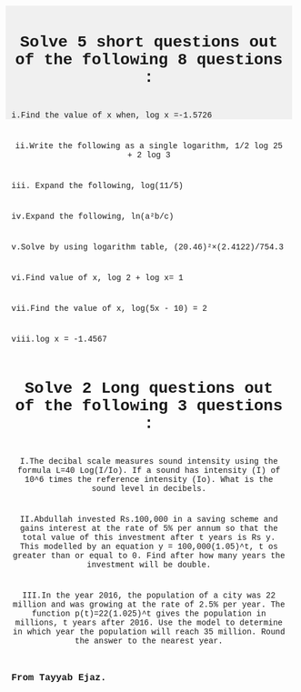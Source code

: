 
<!DOCTYPE html>
<html lang="en">
<head>
  <meta charset="UTF-8" />
  <meta name="viewport" content="width=device-width, initial-scale=1.0"/>
  <title>Test For Pre-9th</title>
  <style>
body {
      display: flex;
      flex-wrap: wrap;
      gap: 10px;
      padding: 20px;
      font-family: Courier New;
      width: 600px;
      height: 200px;
      border: 2 solid #333;
      display: flex;
      justify-content: left;
      align-items: center;
      text-align: center;
      background-color: #f0f0f0;
      box-sizing: border-box;
      padding: 10px;
      margin: 10px
                  }
          
  </style>
</head>
<body> 
  <h1>Solve 5 short questions out of the following 8 questions :</h1>
  <p>i.Find the value of x when, log x =-1.5726</p>
  <p>ii.Write the following as a single logarithm, 1/2 log 25 + 2 log 3</p>
  <p>iii. Expand the following, log(11/5)</p>
  <p>iv.Expand the following, ln(a²b/c)</p>
  <p>v.Solve by using logarithm table, (20.46)²×(2.4122)/754.3</p>
  <p>vi.Find value of x, log 2 + log x= 1</p>
  <p>vii.Find the value of x, log(5x - 10) = 2</p>
  <p>viii.log x = -1.4567</p>
  <h1>Solve 2  Long questions out of the following 3 questions :</h1>
  <p>I.The decibal scale measures sound intensity using the formula L=40 Log(I/Io). If a sound has intensity (I) of 10^6 times the reference intensity (Io). What is the sound level in decibels.</p>
  <p>II.Abdullah invested Rs.100,000 in a saving scheme and gains interest at the rate of 5% per annum so that the total value of this investment after t years is Rs y. This modelled by an equation y = 100,000(1.05)^t, t os greater than or equal to 0. Find after how many years the investment will be double.</p>
  <p>III.In the year 2016, the population of a city was 22 million and was growing at the rate of 2.5% per year. The function p(t)=22(1.025)^t gives the population in millions, t years after 2016. Use the model to determine in which year the population will reach 35 million. Round the answer to the nearest year.</p>
  <h3>From Tayyab Ejaz.</h3>
</body>
</html>

